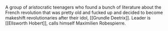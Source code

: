 A group of aristocratic teenagers who found a bunch of literature about the French revolution that was pretty old and fucked up and decided to become makeshift revolutionaries after their idol, [[Grundle Deetrix]]. Leader is [[Ellsworth Hobert]], calls himself Maximilien Robespierre. 
